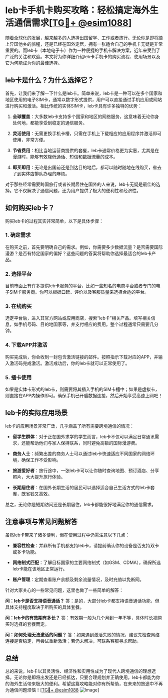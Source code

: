# leb卡手机卡购买攻略：轻松搞定海外生活通信需求[[TG💪+ @esim1088](https://t.me/s/esim1088)]

随着全球化的发展，越来越多的人选择出国留学、工作或者旅行。无论你是即将踏上异国他乡的旅程，还是已经在国外定居，拥有一张适合自己的手机卡无疑是非常重要的。而leb卡（本地电子卡）作为一种便捷的手机卡解决方案，近年来受到了广泛的关注和欢迎。本文将为你详细介绍leb卡手机卡的购买流程、使用场景以及它为何能成为你的最佳选择。

## leb卡是什么？为什么选择它？

首先，让我们来了解一下什么是leb卡。简单来说，leb卡是一种可以在多个国家和地区使用的电子SIM卡，通常以数字形式提供，用户可以直接通过手机应用或网站进行购买和激活。相比传统的实体SIM卡，leb卡具有许多独特的优势：

1. **全球覆盖**：大多数leb卡支持多个国家和地区的网络服务，这意味着无论你身处何地，都能享受到稳定的通信服务。
   
2. **灵活使用**：无需更换手机卡槽，只需在手机上下载相应的应用程序并激活即可使用，非常方便。

3. **节省费用**：相比当地运营商提供的套餐，leb卡通常价格更为实惠，尤其是在漫游时，能够有效降低通话、短信和数据流量的成本。

4. **即买即用**：无论是出国前还是到达目的地后，都可以随时随地在线购买，省去了到实体店排队办理的麻烦。

对于那些经常需要跨国旅行或者长期居住在国外的人来说，leb卡无疑是最佳的选择。它不仅解决了通信问题，还为用户提供了极大的便利性和经济性。

## 如何购买leb卡？

购买leb卡的过程其实非常简单，以下是具体步骤：

### 1. 确定需求

在购买之前，首先要明确自己的需求。例如，你需要多少数据流量？是否需要国际漫游？是否有特定国家的偏好？这些问题的答案将帮助你选择最适合的leb卡产品。

### 2. 选择平台

目前市面上有许多提供leb卡服务的平台，比如一些知名的电商平台或者专门的电子SIM卡服务商。你可以根据口碑、评价以及客服质量来选择合适的平台。

### 3. 在线购买

选定平台后，进入其官方网站或应用商店，搜索“leb卡”相关产品。填写相关信息，如手机号码、目的地国家等，并支付相应的费用。整个过程通常只需要几分钟。

### 4. 下载APP并激活

购买完成后，你会收到一封包含激活链接的邮件。按照指示下载对应的APP，并输入激活码完成激活。激活成功后，你的leb卡就可以正常使用了。

### 5. 插卡使用

如果是实体卡形式的leb卡，则需要将其插入手机的SIM卡槽中；如果是虚拟卡，则直接在APP内操作即可。确保手机已开启数据连接，然后开始享受高速上网吧！

## leb卡的实际应用场景

leb卡的应用场景非常广泛，几乎涵盖了所有需要跨境通信的情况：

- **留学生群体**：对于正在国外求学的学生而言，leb卡不仅可以满足日常通讯需求，还能帮助他们与家人保持联系，同时避免高额的国际漫游费。
  
- **商务人士**：频繁出差的商务人士可以通过leb卡快速适应不同国家的网络环境，确保工作不受影响。

- **旅游爱好者**：旅行途中，一张leb卡可以让你随时查询地图、预订酒店、分享照片，大大提升旅行体验。

- **长期居住者**：在国外长期生活的居民可以选择适合自己生活方式的leb卡套餐，既省钱又高效。

总之，无论你是短期访问还是长期居住，leb卡都能很好地满足你的通信需求。

## 注意事项与常见问题解答

虽然leb卡带来了诸多便利，但在使用过程中仍需注意以下几点：

- **兼容性检查**：并非所有手机都支持leb卡，请提前确认你的设备是否支持双卡或多卡功能。
  
- **网络制式匹配**：了解目标国家的主要网络制式（如GSM、CDMA），确保所选leb卡能在该地区正常运行。

- **账户管理**：定期查看账户余额及剩余流量情况，及时充值以免断网。

针对大家关心的一些常见问题，这里也做了一些简单的解答：

**问：leb卡是否支持语音通话？**
答：是的，大部分leb卡都支持语音通话功能，但具体支持程度取决于所购买的具体套餐。

**问：leb卡的有效期有多长？**
答：有效期一般为几个月到一年不等，具体时长视购买时选择的套餐而定。

**问：如何处理无法激活的问题？**
答：如果遇到激活失败的情况，建议先检查网络连接是否稳定，再尝试重新激活；若仍未解决，可联系客服寻求帮助。

## 总结

总的来说，leb卡以其灵活性、经济性和实用性成为了现代人跨境通信的理想选择。无论你是即将出发还是已经抵达，只要合理规划并正确使用，leb卡都能为你的海外生活带来极大的便利。希望这篇攻略能对你有所帮助，在未来的旅途中不再为通信问题烦恼！[[TG💪+ @esim1088](https://t.me/s/esim1088) ![Image](https://i.postimg.cc/4NQfJmqS/Snipaste-2025-05-13-00-14-12.png)]